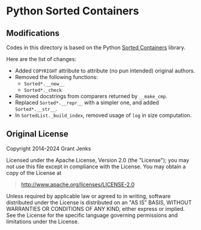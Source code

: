 # Python Sorted Containers

## Modifications

Codes in this directory is based on the Python [Sorted Containers](https://github.com/grantjenks/python-sortedcontainers) library.

Here are the list of changes:

* Added `COPYRIGHT` attribute to attribute (no pun intended) original authors.
* Removed the following functions:
  * `Sorted*.__new__`
  * `Sorted*._check`
* Removed docstrings from comparers returned by `__make_cmp`.
* Replaced `Sorted*.__repr__` with a simpler one, and added `Sorted*.__str__`.
* In `SortedList._build_index`, removed usage of `log` in size computation.

## Original License

Copyright 2014-2024 Grant Jenks

Licensed under the Apache License, Version 2.0 (the "License"); you may not use this file except in compliance with the License. You may obtain a copy of the License at

> <http://www.apache.org/licenses/LICENSE-2.0>

Unless required by applicable law or agreed to in writing, software distributed under the License is distributed on an "AS IS" BASIS, WITHOUT WARRANTIES OR CONDITIONS OF ANY KIND, either express or implied. See the License for the specific language governing permissions and limitations under the License.